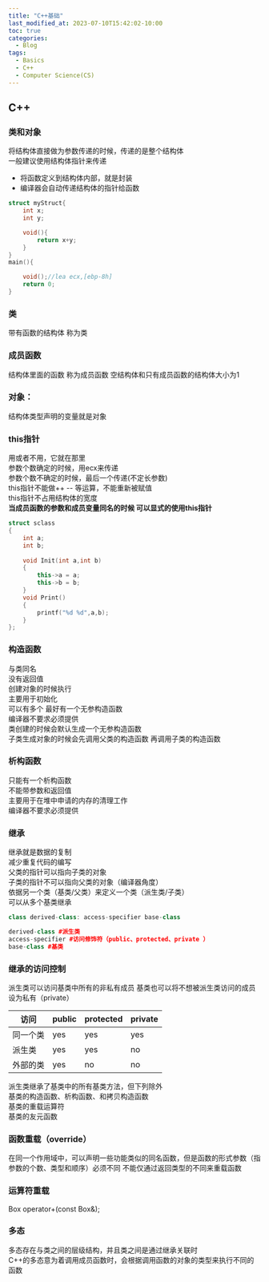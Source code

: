 ```yaml
---
title: "C++基础"
last_modified_at: 2023-07-10T15:42:02-10:00
toc: true
categories:
  - Blog
tags:
  - Basics
  - C++
  - Computer Science(CS)
---
```


## C++
### 类和对象
将结构体直接做为参数传递的时候，传递的是整个结构体  
一般建议使用结构体指针来传递  
* 将函数定义到结构体内部，就是封装			
* 编译器会自动传递结构体的指针给函数  
```C++
struct myStruct{
	int x;
	int y;

	void(){
		return x+y;
	}
}
main(){

	void();//lea ecx,[ebp-8h]	
	return 0;
}
```			
### 类  	
带有函数的结构体 称为类	
### 成员函数  
结构体里面的函数 称为成员函数
空结构体和只有成员函数的结构体大小为1  
### 对象：
结构体类型声明的变量就是对象
### this指针
用或者不用，它就在那里  
参数个数确定的时候，用ecx来传递  
参数个数不确定的时候，最后一个传递(不定长参数)  
this指针不能做++ -- 等运算，不能重新被赋值  
this指针不占用结构体的宽度  
**当成员函数的参数和成员变量同名的时候 可以显式的使用this指针**
```C++
struct sclass				
{				
	int a;			
	int b;			
				
	void Init(int a,int b)			
	{			
		this->a = a;		
		this->b = b;		
	}			
	void Print()			
	{			
		printf("%d %d",a,b);		
	}					
};	
```
### 构造函数
与类同名  
没有返回值  
创建对象的时候执行  
主要用于初始化  
可以有多个 最好有一个无参构造函数  
编译器不要求必须提供  
类创建的时候会默认生成一个无参构造函数  
子类生成对象的时候会先调用父类的构造函数 再调用子类的构造函数  
### 析构函数  
只能有一个析构函数  
不能带参数和返回值  
主要用于在堆中申请的内存的清理工作  
编译器不要求必须提供  
### 继承
继承就是数据的复制  
减少重复代码的编写  
父类的指针可以指向子类的对象  
子类的指针不可以指向父类的对象（编译器角度）  
依据另一个类（基类/父类）来定义一个类（派生类/子类）  
可以从多个基类继承  
```C++
class derived-class: access-specifier base-class
```
```C++
derived-class #派生类
access-specifier #访问修饰符（public、protected、private ）
base-class #基类
```
### 继承的访问控制
派生类可以访问基类中所有的非私有成员 基类也可以将不想被派生类访问的成员设为私有（private）  

访问|public|protected|private
--|--|--|--|
同一个类|yes|yes|yes
派生类|yes	|yes|no
外部的类|yes|no|no  

派生类继承了基类中的所有基类方法，但下列除外  
基类的构造函数、析构函数、和拷贝构造函数  
基类的重载运算符  
基类的友元函数  
### 函数重载（override）
在同一个作用域中，可以声明一些功能类似的同名函数，但是函数的形式参数（指参数的个数、类型和顺序）必须不同 不能仅通过返回类型的不同来重载函数
### 运算符重载
Box operator+(const Box&);
### 多态
多态存在与类之间的层级结构，并且类之间是通过继承关联时  
C++的多态意为着调用成员函数时，会根据调用函数的对象的类型来执行不同的函数  

